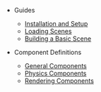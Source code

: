 - Guides

  - [Installation and Setup](guides/Installation_and_Setup.md)
  - [Loading Scenes](guides/Loading_Scenes.md)
  - [Building a Basic Scene](guides/Building_a_Basic_Scene.md)

- Component Definitions

  - [General Components](generated/General_Components.md)
  - [Physics Components](generated/Physics_Components.md)
  - [Rendering Components](generated/Rendering_Components.md)
